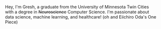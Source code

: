 Hey, I'm Gresh, a graduate from the University of Minnesota Twin Cities with a degree in ~~Neuroscience~~ Computer Science. I'm passionate about data science, machine learning, and healthcare! (oh and Eiichiro Oda's One Piece)
